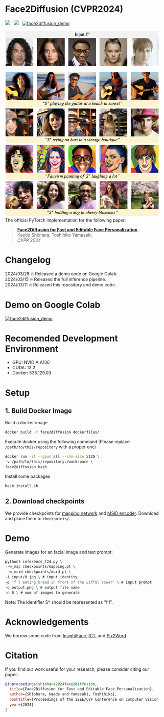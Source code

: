 # Face2Diffusion (CVPR2024)
<a href='https://arxiv.org/abs/2403.05094'><img src='https://img.shields.io/badge/ArXiv-PDF-red'></a> &nbsp; 
<a href='https://mapooon.github.io/Face2DiffusionPage'><img src='https://img.shields.io/badge/Project-Page-Green'></a> &nbsp; 
[![**face2diffusion_demo**](https://colab.research.google.com/assets/colab-badge.svg)](https://colab.research.google.com/github/mapooon/Face2Diffusion/blob/master/Face2Diffusion_Demo.ipynb) 

![Overview](fig/teaser.png)
The official PyTorch implementation for the following paper:
> [**Face2Diffusion for Fast and Editable Face Personalization**](https://arxiv.org/abs/2403.05094),  
> Kaede Shiohara, Toshihiko Yamasaki,   
> *CVPR 2024*

# Changelog
2024/03/28 🔥 Released a demo code on Google Colab.  
2024/03/15 🔥 Released the full inference pipeline.  
2024/03/11 🔥  Released this repository and demo code.  

# Demo on Google Colab
[![**face2diffusion_demo**](https://colab.research.google.com/assets/colab-badge.svg)](https://colab.research.google.com/github/mapooon/Face2Diffusion/blob/master/Face2Diffusion_Demo.ipynb) 

# Recomended Development Environment
* GPU: NVIDIA A100
* CUDA: 12.2
* Docker: 535.129.03



# Setup
## 1. Build Docker Image
Build a docker image
```bash
docker build -t face2diffusion dockerfiles/
```
Execute docker using the following command (Please replace `/path/to/this/repository` with a proper one)
```bash
docker run -it --gpus all --shm-size 512G \
-v /path/to/this/repository:/workspace \
face2diffusion bash
```
Install some packages
```bash
bash install.sh
```

## 2. Download checkpoints
We provide checkpoints for [mapping network](https://drive.google.com/file/d/1Lf_mwMgme_HVYJCkViGr4TfGOfKw9PhE/view?usp=sharing) and [MSID encoder](https://drive.google.com/file/d/1DjUf-ib612SDDt86TRlsDkHqXTeYx030/view?usp=sharing). Download and place them to ```checkpoints/```.

# Demo
Generate images for an facial image and text prompt:
```bash
python3 inference_f2d.py \
--w_map checkpoints/mapping.pt \
--w_msid checkpoints/msid.pt \
-i input/0.jpg \ # input identity
-p 'f l eating bread in front of the Eiffel Tower' \ # input prompt
-o output.png \ # output file name
-n 8 \ # num of images to generate
```
Note: The identifier S* should be represented as "f l".

# Acknowledgements
We borrow some code from [InsightFace](https://github.com/deepinsight/insightface), [ICT](https://github.com/LightDXY/ICT_DeepFake), and [Pix2Word](https://github.com/google-research/composed_image_retrieval).


# Citation
If you find our work useful for your research, please consider citing our paper:
```bibtex
@inproceedings{shiohara2024face2diffusion,
  title={Face2Diffusion for Fast and Editable Face Personalization},
  author={Shiohara, Kaede and Yamasaki, Toshihiko},
  booktitle={Proceedings of the IEEE/CVF Conference on Computer Vision and Pattern Recognition (CVPR)},
  year={2024}
}
```